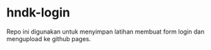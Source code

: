 # hndk-login
Repo ini digunakan untuk menyimpan latihan membuat form login dan mengupload ke github pages.
